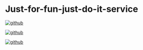 # Just-for-fun-just-do-it-service
[![github](https://img.shields.io/badge/-spring-brightgreen.svg)](https://github.com/viphuyy/Just-for-fun-just-do-it-service)

[![github](https://img.shields.io/badge/-springmvc-green.svg)](https://github.com/viphuyy/Just-for-fun-just-do-it-service)

[![github](https://img.shields.io/badge/-springmvcc-green.svg)](https://github.com/viphuyy/Just-for-fun-just-do-it-service)
